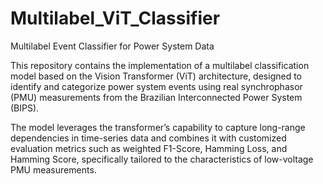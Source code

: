# Multilabel_ViT_Classifier
Multilabel Event Classifier for Power System Data

This repository contains the implementation of a multilabel classification model based on the Vision Transformer (ViT) architecture, designed to identify and categorize power system events using real synchrophasor (PMU) measurements from the Brazilian Interconnected Power System (BIPS).

The model leverages the transformer’s capability to capture long-range dependencies in time-series data and combines it with customized evaluation metrics such as weighted F1-Score, Hamming Loss, and Hamming Score, specifically tailored to the characteristics of low-voltage PMU measurements.
